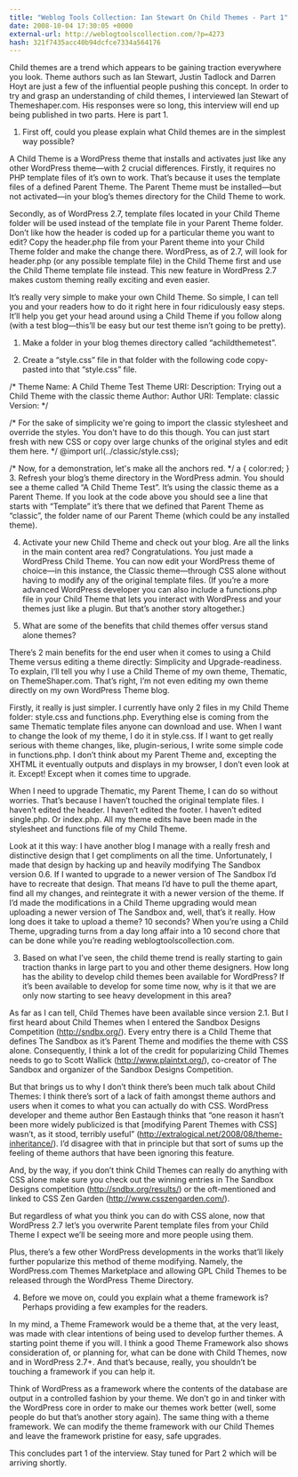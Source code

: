 ```yaml
---
title: "Weblog Tools Collection: Ian Stewart On Child Themes - Part 1"
date: 2008-10-04 17:30:05 +0000
external-url: http://weblogtoolscollection.com/?p=4273
hash: 321f7435acc40b94dcfce7334a564176
---
```


Child themes are a trend which appears to be gaining traction everywhere you look. Theme authors such as Ian Stewart, Justin Tadlock and Darren Hoyt are just a few of the influential people pushing this concept. In order to try and grasp an understanding of child themes, I interviewed Ian Stewart of Themeshaper.com. His responses were so long, this interview will end up being published in two parts. Here is part 1.

1. First off, could you please explain what Child themes are in the simplest way possible?

A Child Theme is a WordPress theme that installs and activates just like any other WordPress theme—with 2 crucial differences. Firstly, it requires no PHP template files of it’s own to work. That’s because it uses the template files of a defined Parent Theme. The Parent Theme must be installed—but not activated—in your blog’s themes directory for the Child Theme to work.

Secondly, as of WordPress 2.7, template files located in your Child Theme folder will be used instead of the template file in your Parent Theme folder. Don’t like how the header is coded up for a particular theme you want to edit? Copy the header.php file from your Parent theme into your Child Theme folder and make the change there. WordPress, as of 2.7, will look for header.php (or any possible template file) in the Child Theme first and use the Child Theme template file instead. This new feature in WordPress 2.7 makes custom theming really exciting and even easier.

It’s really very simple to make your own Child Theme. So simple, I can tell you and your readers how to do it right here in four ridiculously easy steps. It’ll help you get your head around using a Child Theme if you follow along (with a test blog—this’ll be easy but our test theme isn’t going to be pretty).

1. Make a folder in your blog themes directory called “achildthemetest”.

2. Create a “style.css” file in that folder with the following code copy-pasted into that “style.css” file.

/*
Theme Name: A Child Theme Test
Theme URI:
Description: Trying out a Child Theme with the classic theme
Author:
Author URI:
Template: classic
Version:
*/

/*
For the sake of simplicity we're going to import
the classic stylesheet and override the styles.
You don't have to do this though. You can just
start fresh with new CSS or copy over large chunks of
the original styles and edit them here.
*/
@import url(../classic/style.css);

/*
Now, for a demonstration, let's make all the anchors red.
*/
a {
color:red;
}
3. Refresh your blog’s theme directory in the WordPress admin. You should see a theme called “A Child Theme Test”. It’s using the classic theme as a Parent Theme. If you look at the code  above you should see a line that starts with “Template” it’s there that we defined that Parent Theme as “classic”, the folder name of our Parent Theme (which could be any installed theme).

4. Activate your new Child Theme and check out your blog. Are all the links in the main content area red? Congratulations. You just made a WordPress Child Theme. You can now edit your WordPress theme of choice—in this instance, the Classic theme—through CSS alone without having to modify any of the original template files. (If you’re a more advanced WordPress developer you can also include a functions.php file in your Child Theme that lets you interact with WordPress and your themes just like a plugin. But that’s another story altogether.)

 2. What are some of the benefits that child themes offer versus stand alone themes?

There’s 2 main benefits for the end user when it comes to using a Child Theme versus editing a theme directly: Simplicity and Upgrade-readiness. To explain, I’ll tell you why I use a Child Theme of my own theme, Thematic, on ThemeShaper.com. That’s right, I’m not even editing my own theme directly on my own WordPress Theme blog.

Firstly, it really is just simpler. I currently have only 2 files in my Child Theme folder: style.css and functions.php. Everything else is coming from the same Thematic template files anyone can download and use. When I want to change the look of my theme, I do it in style.css. If I want to get really serious with theme changes, like, plugin-serious, I write some simple code in functions.php. I don’t think about my Parent Theme and, excepting the XHTML it eventually outputs and displays in my browser, I don’t even look at it. Except! Except when it comes time to upgrade.

When I need to upgrade Thematic, my Parent Theme, I can do so without worries. That’s because I haven’t touched the original template files. I haven’t edited the header. I haven’t edited the footer. I haven’t edited single.php. Or index.php. All my theme edits have been made in the stylesheet and functions file of my Child Theme.

Look at it this way: I have another blog I manage with a really fresh and distinctive design that I get compliments on all the time. Unfortunately, I made that design by hacking up and heavily modifying The Sandbox version 0.6. If I wanted to upgrade to a newer version of The Sandbox I’d have to recreate that design. That means I’d have to pull the theme apart, find all my changes, and reintegrate it with a newer version of the theme. If I’d made the modifications in a Child Theme upgrading would mean uploading a newer version of The Sandbox and, well, that’s it really. How long does it take to upload a theme? 10 seconds? When you’re using a Child Theme, upgrading turns from a day long affair into a 10 second chore that can be done while you’re reading weblogtoolscollection.com.

 3. Based on what I’ve seen, the child theme trend is really starting to gain traction thanks in large part to you and other theme designers. How long has the ability to develop child themes been available for WordPress? If it’s been available to develop for some time now, why is it that we are only now starting to see heavy development in this area?

As far as I can tell, Child Themes have been available since version 2.1. But I first heard about Child Themes when I entered the Sandbox Designs Competition (http://sndbx.org/). Every entry there is a Child Theme that defines The Sandbox as it’s Parent Theme and modifies the theme with CSS alone. Consequently, I think a lot of the credit for popularizing Child Themes needs to go to Scott Wallick (http://www.plaintxt.org/), co-creator of The Sandbox and organizer of the Sandbox Designs Competition.

But that brings us to why I don’t think there’s been much talk about Child Themes: I think there’s sort of a lack of faith amongst theme authors and users when it comes to what you can actually do with CSS. WordPress developer and theme author Ben Eastaugh thinks that “one reason it hasn’t been more widely publicized is that [modifying Parent Themes with CSS] wasn’t, as it stood, terribly useful” (http://extralogical.net/2008/08/theme-inheritance/). I’d disagree with that in principle but that sort of sums up the feeling of theme authors that have been ignoring this feature.

And, by the way, if you don’t think Child Themes can really do anything with CSS alone make sure you check out the winning entries in The Sandbox Designs competition (http://sndbx.org/results/) or the oft-mentioned and linked to CSS Zen Garden (http://www.csszengarden.com/).

But regardless of what you think you can do with CSS alone, now that WordPress 2.7 let’s you overwrite Parent template files from your Child Theme I expect we’ll be seeing more and more people using them.

Plus, there’s a few other WordPress developments in the works that’ll likely further popularize this method of theme modifying. Namely, the WordPress.com Themes Marketplace and allowing GPL Child Themes to be released through the WordPress Theme Directory.

4. Before we move on, could you explain what a theme framework is? Perhaps providing a few examples for the readers.

In my mind, a Theme Framework would be a theme that, at the very least, was made with clear intentions of being used to develop further themes. A starting point theme if you will.  I think a good Theme Framework also shows consideration of, or planning for, what can be done with Child Themes, now and in WordPress 2.7+. And that’s because, really, you shouldn’t be touching a framework if you can help it.

Think of WordPress as a framework where the contents of the database are output in a controlled fashion by your theme. We don’t go in and tinker with the WordPress core in order to make our themes work better (well, some people do but that’s another story again). The same thing with a theme framework. We can modify the theme framework with our Child Themes and leave the framework pristine for easy, safe upgrades.

This concludes part 1 of the interview. Stay tuned for Part 2 which will be arriving shortly.

